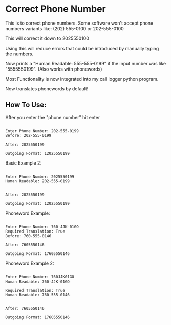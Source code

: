 # Correct Phone Number
 This is to correct phone numbers. Some software won't accept phone numbers variants like: (202) 555-0100 or 202-555-0100

 This will correct it down to 2025550100

 Using this will reduce errors that could be introduced by manually typing the numbers.

 Now prints a "Human Readable: 555-555-0199" if the input number was like "5555550199". (Also works with phonewords)

 Most Functionality is now integrated into my call logger python program.

 Now translates phonewords by default!

## How To Use:
 
After you enter the "phone number" hit enter
```

Enter Phone Number: 202-555-0199
Before: 202-555-0199

After: 2025550199

Outgoing Format: 12025550199

```
Basic Example 2:
```

Enter Phone Number: 2025550199
Human Readable: 202-555-0199


After: 2025550199

Outgoing Format: 12025550199

```

Phoneword Example:
```

Enter Phone Number: 760-JJK-01GO
Required Translation: True
Before: 760-555-0146

After: 7605550146

Outgoing Format: 17605550146

```

Phoneword Example 2:
```

Enter Phone Number: 760JJK01GO
Human Readable: 760-JJK-01GO

Required Translation: True
Human Readable: 760-555-0146


After: 7605550146

Outgoing Format: 17605550146

```
